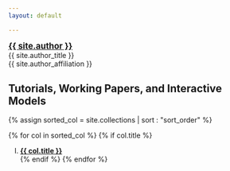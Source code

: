 ```yaml
---
layout: default

---
```

<style type="text/css">
ol li {
list-style-type: upper-roman
}
ol li ol li {
list-style-type: decimal;
}
</style>


<div class = "author-block">
<a href="{{ site.author_url }}" target="_blank" style="font-weight: bold;font-size:120%;">{{ site.author }}</a><br>
{{ site.author_title }}<br>
{{ site.author_affiliation }}<br>
</div>

## Tutorials, Working Papers, and Interactive Models

{% assign sorted_col = site.collections | sort : "sort_order" %}

{% for col in sorted_col %}
{% if col.title %}
1. **<a class="chapter-link" href="/{{ col.label }}/index.html" target="_blank">{{ col.title }}</a>**<br>
{% endif %}
{% endfor %}
